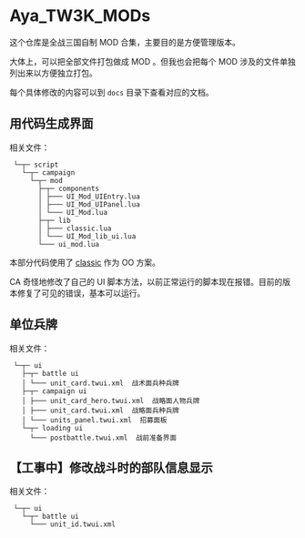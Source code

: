 # Aya_TW3K_MODs

这个仓库是全战三国自制 MOD 合集，主要目的是方便管理版本。

大体上，可以把全部文件打包做成 MOD 。但我也会把每个 MOD 涉及的文件单独列出来以方便独立打包。

每个具体修改的内容可以到 ````docs```` 目录下查看对应的文档。

## 用代码生成界面

相关文件：

```text
 └─┬─ script
   └─┬─ campaign
     └─┬─ mod
       ├─┬─ components
       │ ├─── UI_Mod_UIEntry.lua
       │ ├─── UI_Mod_UIPanel.lua
       │ └─── UI_Mod.lua
       ├─┬─ lib
       │ ├─── classic.lua
       │ └─── UI_Mod_lib_ui.lua
       └─── ui_mod.lua
```

本部分代码使用了 [classic](https://github.com/rxi/classic) 作为 OO 方案。

CA 奇怪地修改了自己的 UI 脚本方法，以前正常运行的脚本现在报错。目前的版本修复了可见的错误，基本可以运行。

## 单位兵牌

相关文件：

```text
 └─┬─ ui
   ├─┬─ battle ui
   │ └─── unit_card.twui.xml  战术面兵种兵牌
   ├─┬─ campaign ui
   │ ├─── unit_card_hero.twui.xml  战略面人物兵牌
   │ ├─── unit_card.twui.xml  战略面兵种兵牌
   │ └─── units_panel.twui.xml  招募面板
   └─┬─ loading ui
     └─── postbattle.twui.xml  战前准备界面
```

## 【工事中】修改战斗时的部队信息显示

相关文件：

```text
 └─┬─ ui
   └─┬─ battle ui
     └─── unit_id.twui.xml
```
